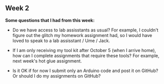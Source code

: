 ## Week 2

**Some questions that I had from this week:**

- Do we have access to lab assisstants as usual? For example, I couldn't figure out the glitch my homework assignment had, so I would have loved to speak to a lab assisstant / Ume / Jack.

- If I am only receiving my tool kit after October 5 (when I arrive home), how can I complete assignments that require these tools? For example, next week's hot glue assignment.

- Is it OK if for now I submit only an Arduino code and post it on GitHub? Or should I do my assignments on GitHub?
